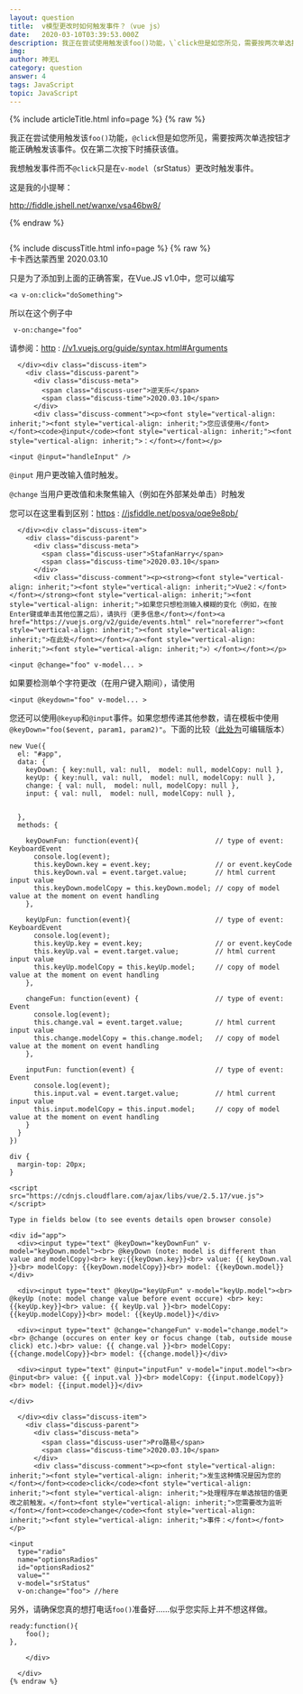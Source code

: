 ```yaml
---
layout: question
title:  v模型更改时如何触发事件？（vue js）
date:   2020-03-10T03:39:53.000Z
description: 我正在尝试使用触发该foo()功能，\`click但是如您所见，需要按两次单选按钮才能正确触发该事件。仅在第二次按下时捕获该值。我想触发事件而不\`cli...
img: 
author: 神无L
category: question
answer: 4
tags: JavaScript
topic: JavaScript
---
```

<div class="article-root">
  <div class="article">
    {% include articleTitle.html info=page %}
    {% raw %}
    <div class="article-content"><p><font style="vertical-align: inherit;"><font style="vertical-align: inherit;">我正在尝试使用触发该</font></font><code>foo()</code><font style="vertical-align: inherit;"><font style="vertical-align: inherit;">功能，</font></font><code>@click</code><font style="vertical-align: inherit;"><font style="vertical-align: inherit;">但是如您所见，需要按两次单选按钮才能正确触发该事件。</font><font style="vertical-align: inherit;">仅在第二次按下时捕获该值。</font></font></p>

<p><font style="vertical-align: inherit;"><font style="vertical-align: inherit;">我想触发事件而不</font></font><code>@click</code><font style="vertical-align: inherit;"><font style="vertical-align: inherit;">只是在</font></font><code>v-model</code><font style="vertical-align: inherit;"><font style="vertical-align: inherit;">（srStatus）更改</font><font style="vertical-align: inherit;">时触发事件</font><font style="vertical-align: inherit;">。</font></font></p>

<p><font style="vertical-align: inherit;"><font style="vertical-align: inherit;">这是我的小提琴：</font></font></p>

<p><a href="http://fiddle.jshell.net/wanxe/vsa46bw8/" rel="noreferrer"><font style="vertical-align: inherit;"><font style="vertical-align: inherit;">http://fiddle.jshell.net/wanxe/vsa46bw8/</font></font></a></p></div>
    {% endraw %}
  </div>
  <p style="height: 0;width:0;overflow: hidden;"> 第458篇《v模型更改时如何触发事件？（vue js）》来自Winter(https://github.com/aiyld/aiyld.github.io)的站点</p>
  <div class="discuss-wrapper">
    {% include discussTitle.html info=page %}
    {% raw %}
    <div class="discuss-item">
        <div class="discuss-parent">
          <div class="discuss-meta">
            <span class="discuss-user">卡卡西达蒙西里</span>
            <span class="discuss-time">2020.03.10</span>
          </div>
          <div class="discuss-comment"><p><font style="vertical-align: inherit;"><font style="vertical-align: inherit;">只是为了添加到上面的正确答案，在Vue.JS v1.0中，您可以编写 </font></font></p>

<pre><code>&lt;a v-on:click="doSomething"&gt;
</code></pre>

<p><font style="vertical-align: inherit;"><font style="vertical-align: inherit;">所以在这个例子中 </font></font></p>

<pre><code> v-on:change="foo"
</code></pre>

<p><font style="vertical-align: inherit;"><font style="vertical-align: inherit;">请参阅：</font><a href="http://v1.vuejs.org/guide/syntax.html#Arguments" rel="noreferrer"><font style="vertical-align: inherit;">http</font></a><font style="vertical-align: inherit;"> : </font></font><a href="http://v1.vuejs.org/guide/syntax.html#Arguments" rel="noreferrer"><font style="vertical-align: inherit;"><font style="vertical-align: inherit;">//v1.vuejs.org/guide/syntax.html#Arguments</font></font></a></p></div>
        </div>
        
      </div><div class="discuss-item">
        <div class="discuss-parent">
          <div class="discuss-meta">
            <span class="discuss-user">逆天乐</span>
            <span class="discuss-time">2020.03.10</span>
          </div>
          <div class="discuss-comment"><p><font style="vertical-align: inherit;"><font style="vertical-align: inherit;">您应该使用</font></font><code>@input</code><font style="vertical-align: inherit;"><font style="vertical-align: inherit;">：</font></font></p>

<pre><code>&lt;input @input="handleInput" /&gt;
</code></pre>

<p><code>@input</code><font style="vertical-align: inherit;"><font style="vertical-align: inherit;"> 用户更改输入值时触发。</font></font></p>

<p><code>@change</code><font style="vertical-align: inherit;"><font style="vertical-align: inherit;"> 当用户更改值和未聚焦输入（例如在外部某处单击）时触发</font></font></p>

<p><font style="vertical-align: inherit;"><font style="vertical-align: inherit;">您可以在这里看到区别：</font><a href="https://jsfiddle.net/posva/oqe9e8pb/" rel="noreferrer"><font style="vertical-align: inherit;">https</font></a><font style="vertical-align: inherit;"> : </font></font><a href="https://jsfiddle.net/posva/oqe9e8pb/" rel="noreferrer"><font style="vertical-align: inherit;"><font style="vertical-align: inherit;">//jsfiddle.net/posva/oqe9e8pb/</font></font></a></p></div>
        </div>
        
      </div><div class="discuss-item">
        <div class="discuss-parent">
          <div class="discuss-meta">
            <span class="discuss-user">StafanHarry</span>
            <span class="discuss-time">2020.03.10</span>
          </div>
          <div class="discuss-comment"><p><strong><font style="vertical-align: inherit;"><font style="vertical-align: inherit;">Vue2：</font></font></strong><font style="vertical-align: inherit;"><font style="vertical-align: inherit;">如果您只想检测输入模糊的变化（例如，在按Enter键或单击其他位置之后），请执行（更多信息</font></font><a href="https://vuejs.org/v2/guide/events.html" rel="noreferrer"><font style="vertical-align: inherit;"><font style="vertical-align: inherit;">在此处</font></font></a><font style="vertical-align: inherit;"><font style="vertical-align: inherit;">）</font></font></p>

<pre><code>&lt;input @change="foo" v-model... &gt;
</code></pre>

<p><font style="vertical-align: inherit;"><font style="vertical-align: inherit;">如果要检测单个字符更改（在用户键入期间），请使用</font></font></p>

<pre><code>&lt;input @keydown="foo" v-model... &gt;
</code></pre>

<p><font style="vertical-align: inherit;"><font style="vertical-align: inherit;">您还可以使用</font></font><code>@keyup</code><font style="vertical-align: inherit;"><font style="vertical-align: inherit;">和</font></font><code>@input</code><font style="vertical-align: inherit;"><font style="vertical-align: inherit;">事件。</font><font style="vertical-align: inherit;">如果您想传递其他参数，请在模板中使用   </font></font><code>@keyDown="foo($event, param1, param2)"</code><font style="vertical-align: inherit;"><font style="vertical-align: inherit;">。</font><font style="vertical-align: inherit;">下面的比较（</font></font><a href="https://jsfiddle.net/josLq1af/1/" rel="noreferrer"><font style="vertical-align: inherit;"><font style="vertical-align: inherit;">此处为</font></font></a><font style="vertical-align: inherit;"><font style="vertical-align: inherit;">可编辑版本</font><font style="vertical-align: inherit;">）</font></font></p>

<p></p><div class="snippet" data-lang="js" data-hide="true" data-console="false" data-babel="false">
<div class="snippet-code snippet-currently-hidden">
<pre class="snippet-code-js lang-js prettyprint-override"><code>new Vue({<font></font>
  el: "#app",<font></font>
  data: { <font></font>
    keyDown: { key:null, val: null,  model: null, modelCopy: null },<font></font>
    keyUp: { key:null, val: null,  model: null, modelCopy: null },<font></font>
    change: { val: null,  model: null, modelCopy: null },<font></font>
    input: { val: null,  model: null, modelCopy: null },<font></font>
    <font></font>
    <font></font>
  },<font></font>
  methods: {<font></font>
  <font></font>
    keyDownFun: function(event){                   // type of event: KeyboardEvent   <font></font>
      console.log(event);  <font></font>
      this.keyDown.key = event.key;                // or event.keyCode<font></font>
      this.keyDown.val = event.target.value;       // html current input value<font></font>
      this.keyDown.modelCopy = this.keyDown.model; // copy of model value at the moment on event handling<font></font>
    },<font></font>
    <font></font>
    keyUpFun: function(event){                     // type of event: KeyboardEvent<font></font>
      console.log(event);  <font></font>
      this.keyUp.key = event.key;                  // or event.keyCode<font></font>
      this.keyUp.val = event.target.value;         // html current input value<font></font>
      this.keyUp.modelCopy = this.keyUp.model;     // copy of model value at the moment on event handling<font></font>
    },<font></font>
    <font></font>
    changeFun: function(event) {                   // type of event: Event<font></font>
      console.log(event);<font></font>
      this.change.val = event.target.value;        // html current input value<font></font>
      this.change.modelCopy = this.change.model;   // copy of model value at the moment on event handling<font></font>
    },<font></font>
    <font></font>
    inputFun: function(event) {                    // type of event: Event<font></font>
      console.log(event);<font></font>
      this.input.val = event.target.value;         // html current input value<font></font>
      this.input.modelCopy = this.input.model;     // copy of model value at the moment on event handling<font></font>
    }<font></font>
  }<font></font>
})</code></pre>
<pre class="snippet-code-css lang-css prettyprint-override"><code>div {<font></font>
  margin-top: 20px;<font></font>
}</code></pre>
<pre class="snippet-code-html lang-html prettyprint-override"><code>&lt;script src="https://cdnjs.cloudflare.com/ajax/libs/vue/2.5.17/vue.js"&gt;&lt;/script&gt;<font></font>
<font></font>
Type in fields below (to see events details open browser console)<font></font>
<font></font>
&lt;div id="app"&gt;<font></font>
  &lt;div&gt;&lt;input type="text" @keyDown="keyDownFun" v-model="keyDown.model"&gt;&lt;br&gt; @keyDown (note: model is different than value and modelCopy)&lt;br&gt; key:{{keyDown.key}}&lt;br&gt; value: {{ keyDown.val }}&lt;br&gt; modelCopy: {{keyDown.modelCopy}}&lt;br&gt; model: {{keyDown.model}}&lt;/div&gt;<font></font>
  <font></font>
  &lt;div&gt;&lt;input type="text" @keyUp="keyUpFun" v-model="keyUp.model"&gt;&lt;br&gt; @keyUp (note: model change value before event occure) &lt;br&gt; key:{{keyUp.key}}&lt;br&gt; value: {{ keyUp.val }}&lt;br&gt; modelCopy: {{keyUp.modelCopy}}&lt;br&gt; model: {{keyUp.model}}&lt;/div&gt;<font></font>
  <font></font>
  &lt;div&gt;&lt;input type="text" @change="changeFun" v-model="change.model"&gt;&lt;br&gt; @change (occures on enter key or focus change (tab, outside mouse click) etc.)&lt;br&gt; value: {{ change.val }}&lt;br&gt; modelCopy: {{change.modelCopy}}&lt;br&gt; model: {{change.model}}&lt;/div&gt;<font></font>
  <font></font>
  &lt;div&gt;&lt;input type="text" @input="inputFun" v-model="input.model"&gt;&lt;br&gt; @input&lt;br&gt; value: {{ input.val }}&lt;br&gt; modelCopy: {{input.modelCopy}}&lt;br&gt; model: {{input.model}}&lt;/div&gt;<font></font>
     <font></font>
&lt;/div&gt;</code></pre>
</div>
</div>
<p></p></div>
        </div>
        
      </div><div class="discuss-item">
        <div class="discuss-parent">
          <div class="discuss-meta">
            <span class="discuss-user">Pro路易</span>
            <span class="discuss-time">2020.03.10</span>
          </div>
          <div class="discuss-comment"><p><font style="vertical-align: inherit;"><font style="vertical-align: inherit;">发生这种情况是因为您的</font></font><code>click</code><font style="vertical-align: inherit;"><font style="vertical-align: inherit;">处理程序在单选按钮的值更改之前触发。</font><font style="vertical-align: inherit;">您需要改为监听</font></font><code>change</code><font style="vertical-align: inherit;"><font style="vertical-align: inherit;">事件：</font></font></p>

<pre><code>&lt;input <font></font>
  type="radio" <font></font>
  name="optionsRadios" <font></font>
  id="optionsRadios2" <font></font>
  value=""<font></font>
  v-model="srStatus" <font></font>
  v-on:change="foo"&gt; //here<font></font>
</code></pre>

<p><font style="vertical-align: inherit;"><font style="vertical-align: inherit;">另外，请确保您真的想打电话</font></font><code>foo()</code><font style="vertical-align: inherit;"><font style="vertical-align: inherit;">准备好……似乎您实际上并不想这样做。</font></font></p>

<pre><code>ready:function(){<font></font>
    foo();<font></font>
},<font></font>
</code></pre></div>
        </div>
        
      </div>
    {% endraw %}
  </div>
<div>
